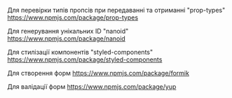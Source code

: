 Для перевірки типів пропсів при передаванні та отриманні "prop-types"
https://www.npmjs.com/package/prop-types

Для генерування унікальних ID "nanoid" https://www.npmjs.com/package/nanoid

Для стилізації компонентів "styled-components"
https://www.npmjs.com/package/styled-components

Для створення форм
https://www.npmjs.com/package/formik

Для валідації форм
https://www.npmjs.com/package/yup